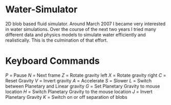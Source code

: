 Water-Simulator
===============

2D blob based fluid simulator. Around March 2007 I became very interested in water simulations. 
Over the course of the next two years I tried many different data and physics models to simulate
water efficiently and realistically. This is the culmination of that effort.

Keyboard Commands
=================

*P* = Pause
*N* = Next frame
*Z* = Rotate gravity left
*X* = Rotate gravity right
*C* = Reset Gravity
*V* = Invert gravity
*A* = Accelerate
*S* = Slower
*L* = Switch between Planetary and Linear gravity
*G* = Set Planetary Gravity to mouse location
*H* = Switch Planetary Gravity to the mouse location
*J* = Invert Planetary Gravity
*K* = Switch on or off separation of blobs